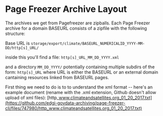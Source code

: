# Page Freezer Archive Layout

The archives we get from Pagefreezer are zipballs. Each Page Freezer archive for a domain BASEURL consists of a zipfile with the following structure:

Base URL is 
`storage/export/climate/BASEURL_NUMERICALID_YYYY-MM-DD/http[s]_URL/`

inside this you'll find a file: 
`http[s]_URL_MM_DD_YYYY.xml`

and a directory 
`MM_DD_YYYY/`
potentially containing multiple subdirs of the form:
`http[s]_URL`
where URL is either the BASEURL or an external domain cantaining resources linked from BASEURL pages.

First thing we need to do is to to understand the xml format -- here's an example document (rename with the .xml extension, Github doesn't allow upload of xml files):
[http_www.climateandsatellites.org_01_20_2017.txt](https://github.com/edgi-govdata-archiving/page-freezer-cli/files/747980/http_www.climateandsatellites.org_01_20_2017.txt)


